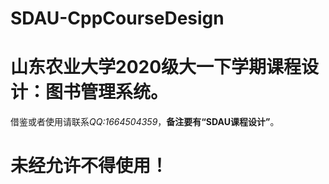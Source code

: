 # SDAU-CppCourseDesign
# 山东农业大学2020级大一下学期课程设计：图书管理系统。
借鉴或者使用请联系*QQ:1664504359*，**备注要有“SDAU课程设计”**。
# 未经允许不得使用！
